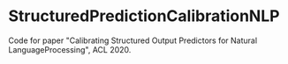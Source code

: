 # StructuredPredictionCalibrationNLP
Code for paper "Calibrating Structured Output Predictors for Natural LanguageProcessing", ACL 2020. 
